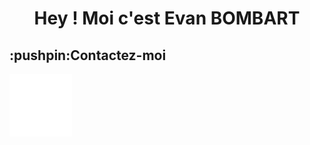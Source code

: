 <h1 align='center'> Hey ! Moi c'est Evan BOMBART </h1>

<h2>:pushpin:Contactez-moi</h2>
<img src='linkedin.png'>
